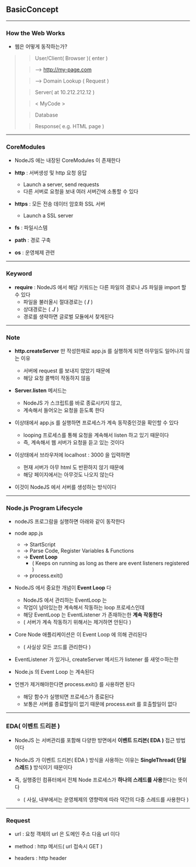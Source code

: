## BasicConcept

---

### How the Web Works 

- 웹은 어떻게 동작하는가?


>> User/Client( Browser )( enter )
>
>> --> http://my-page.com
>
>> --> Domain Lookup
>> ( Request )
> 
>> Server( at 10.212.212.12 )
>
>> < MyCode >
> 
>> Database
> 
>> Response( e.g. HTML page )

---

### CoreModules

- NodeJS 에는 내장된 CoreModules 이 존재한다


- **http** : 서버생성 및 http 요청 응답
  - Launch a server, send requests
  - 다른 서버로 요청을 보내 여러 서버간에 소통할 수 있다


- **https** : 모든 전송 데이터 암호화 SSL 서버
  - Launch a SSL server


- **fs** : 파일시스템


- **path** : 경로 구축


- **os** : 운영체제 관련

---

### Keyword

- **require** : NodeJS 에서 해당 키워드는 다른 파일의 경로나 JS 파일을 import 할 수 있다
  - 파일을 불러올시 절대경로는 ( **/** )
  - 상대경로는 ( **./** )
  - 경로를 생략하면 글로벌 모듈에서 찾게된다

---

### Note

- **http.createServer** 만 작성한채로 app.js 를 실행하게 되면 아무일도 일어나지 않는 이유
  - 서버에 request 를 보내지 않았기 때문에
  - 해당 요청 콜백이 작동하지 않음


- **Server.listen** 메서드는 
  - NodeJS 가 스크립트를 바로 종료시키지 않고,
  - 계속해서 들어오는 요청을 듣도록 한다


- 이상태에서 app.js 를 실행하면 프로세스가 계속 동작중인것을 확인할 수 있다
  - looping 프로세스를 통해 요청을 계속해서 listen 하고 있기 때문이다
  - 즉, 계속해서 웹 서버가 요청을 듣고 있는 것이다


- 이상태에서 브라우저에 localhost : 3000 을 입력하면 
  - 현재 서버가 아무 html 도 반환하지 않기 때문에
  - 해당 페이지에서는 아무것도 나오지 않는다


- 이것이 NodeJS 에서 서버를 생성하는 방식이다

---

### Node.js Program Lifecycle

- nodeJS 프로그람을 실행하면 아래와 같이 동작한다


- node app.js 
  - -> StartScript 
  - -> Parse Code, Register Variables & Functions
  - -> **Event Loop**
    - ( Keeps on running as long as there are event listeners registered )
  - -> process.exit()


- NodeJS 에서 중요한 개념이 **Event Loop** 다
  - NodeJS 에서 관리하는 EventLoop 는 
  - 작업이 남아있는한 계속해서 작동하는 loop 프로세스인데
  - 해당 EventLoop 는 EventListener 가 존재하는한 **계속 작동한다**
  - ( 서버가 계속 작동하기 위해서는 제거하면 안된다 )


- Core Node 애플리케이션은 이 Event Loop 에 의해 관리된다
  - ( 사실상 모든 코드를 관리한다 )


- EventListener 가 있거나, createServer 메서드가 listener 를 새엇ㅇ하는한


- Node.js 의 Event Loop 는 계속된다


- 언젠가 제거해야한다면 process.exit() 를 사용하면 된다
  - 해당 함수가 실행되면 프로세스가 종료된다
  - 보통은 서버를 종료할일이 없기 때문에 process.exit 를 호출할일이 없다



---

### EDA( 이벤트 드리븐 )


- NodeJS 는 서버관리를 포함해 다양한 방면에서 **이벤트 드리븐( EDA )** 접근 방법이다


- NodeJS 가 이벤트 드리븐( EDA ) 방식을 사용하는 이유는 **SingleThread( 단일 스레드 )** 방식이기 때문이다


- 즉, 실행중인 컴퓨터에서 전체 Node 프로세스가 **하나의 스레드를 사용**한다는 뜻이다
  - ( 사실, 내부에서는 운영체제의 영향력에 따라 약간의 다중 스레드를 사용한다 )

---

### Request 

- url : 요청 객체의 url 은 도메인 주소 다음 url 이다


- method : http 메서드( url 접속시 GET )


- headers : http header
